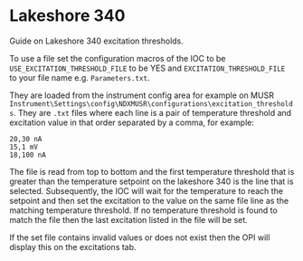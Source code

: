 # Lakeshore 340

Guide on Lakeshore 340 excitation thresholds.

To use a file set the configuration macros of the IOC to be `USE_EXCITATION_THRESHOLD_FILE` to be YES and `EXCITATION_THRESHOLD_FILE` to your file name e.g. `Parameters.txt`.

They are loaded from the instrument config area for example on MUSR `Instrument\Settings\config\NDXMUSR\configurations\excitation_thresholds`. They are `.txt` files where each line is a pair of temperature threshold and excitation value in that order separated by a comma, for example:

```
20,30 nA
15,1 mV
18,100 nA
```

The file is read from top to bottom and the first temperature threshold that is greater than the temperature setpoint on the lakeshore 340 is the line that is selected. Subsequently, the IOC will wait for the temperature to reach the setpoint and then set the excitation to the value on the same file line as the matching temperature threshold. If no temperature threshold is found to match the file then the last excitation listed in the file will be set.

If the set file contains invalid values or does not exist then the OPI will display this on the excitations tab. 